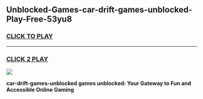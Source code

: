 
## Unblocked-Games-car-drift-games-unblocked-Play-Free-53yu8
<h3>
<a href="https://premium76.site?title=car-drift-games-unblocked&ref=23A">CLICK TO PLAY</a></h3>
<hr>

<h3>
<a href="https://premium76.site?title=car-drift-games-unblocked&ref=23A">CLICK 2 PLAY</a>
  
</h3>

<a href="https://premium76.site?title=car-drift-games-unblocked&ref=23A"><img src="https://clearcache.store/games.png"></a>


**car-drift-games-unblocked games unblocked: Your Gateway to Fun and Accessible Online Gaming**
